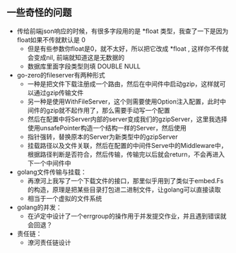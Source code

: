 ## 一些奇怪的问题

+ 传给前端json响应的时候，有很多字段用的是 *float 类型，我查了一下是因为float如果不传就默认是 0
  + 但是有些参数你float是0，就不太好，所以把它改成 *float , 这样你不传就会变成nil, 前端就知道这是无数据的
  + 数据库里面字段类型则填 DOUBLE NULL 
+ go-zero的fileserver有两种形式
  + 一种是把文件下载注册成一个路由，然后在中间件中启动gzip，这样就可以通过gzip传输文件
  + 另一种是使用WithFileServer，这个则需要使用Option注入配置，此时中间件的gzip就不起作用了，那么需要手动写一个配置
  + 然后在配置中将Server内部的server变成我们的gzipServer，这里我选择使用unsafePointer构造一个结构一样的Server，然后使用
  + 指针强转，替换原本的Server为新类型中的gzipServer
  + 挂载路径以及文件关联，然后在配置的中间件Serve中的Middleware中，根据路径判断是否符合，然后传输，传输完以后就会return，不会再进入下一个中间件中
+ golang文件传输与挂载：
  + 再潦河上我写了一个下载文件的接口，那里似乎用到了类似于embed.Fs 的构造，原理是把某些目录打包进二进制文件，让golang可以直接读取
  + 相当于一个虚拟的文件系统
+ golang的并发：
  + 在泸定中设计了一个errgroup的操作用于并发提交作业，并且遇到错误就会回退？
+ 责任链：
  + 潦河责任链设计